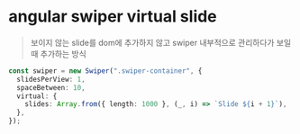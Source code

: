 # angular swiper virtual slide

> 보이지 않는 slide를 dom에 추가하지 않고 swiper 내부적으로 관리하다가 보일 때 추가하는 방식

```ts
const swiper = new Swiper(".swiper-container", {
  slidesPerView: 1,
  spaceBetween: 10,
  virtual: {
    slides: Array.from({ length: 1000 }, (_, i) => `Slide ${i + 1}`),
  },
});
```
